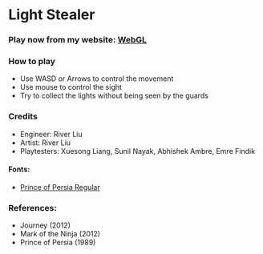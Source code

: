 # Light Stealer


### Play now from my website: [WebGL](https://river34.github.io/experimental-gameplay-stealth/swebgl/index.html)


### How to play

  - Use WASD or Arrows to control the movement
  - Use mouse to control the sight
  - Try to collect the lights without being seen by the guards


### Credits

  - Engineer: River Liu
  - Artist: River Liu
  - Playtesters: Xuesong Liang, Sunil Nayak, Abhishek Ambre, Emre Findik


#### Fonts:

  - [Prince of Persia Regular](http://www.fontspace.com/fereydoun/princeofpersia)


### References:

  - Journey (2012)
  - Mark of the Ninja (2012)
  - Prince of Persia (1989)
